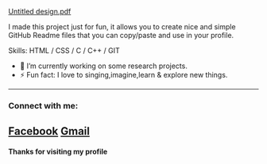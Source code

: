 [Untitled design.pdf](https://github.com/user-attachments/files/16428931/Untitled.design.pdf)

I made this project just for fun, it allows you to create nice and simple GitHub Readme files that you can copy/paste and use in your profile.

Skills: HTML / CSS / C / C++ / GIT 

- 🌱 I’m currently working on some research projects.
- ⚡ Fun fact: I love to singing,imagine,learn & explore new things.
---
### Connect with me:
[Facebook](https://www.facebook.com/sunzida.alpa/)
[Gmail](https://mail.google.com/mail/u/0/?tab=rm&ogbl)
---
#### Thanks for visiting my profile
